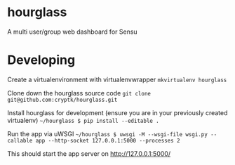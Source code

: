 # hourglass
A multi user/group web dashboard for Sensu

# Developing
Create a virtualenvironment with virtualenvwrapper
`mkvirtualenv hourglass`

Clone down the hourglass source code
`git clone git@github.com:cryptk/hourglass.git`

Install hourglass for development (ensure you are in your previously created virtualenv)
`~/hourglass $ pip install --editable .`

Run the app via uWSGI
`~/hourglass $ uwsgi -M --wsgi-file wsgi.py --callable app --http-socket 127.0.0.1:5000 --processes 2`

This should start the app server on http://127.0.0.1:5000/
